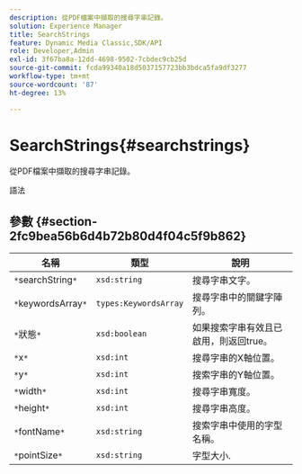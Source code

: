 ```yaml
---
description: 從PDF檔案中擷取的搜尋字串記錄。
solution: Experience Manager
title: SearchStrings
feature: Dynamic Media Classic,SDK/API
role: Developer,Admin
exl-id: 3f67ba8a-12dd-4698-9502-7cbdec9cb25d
source-git-commit: fcda99340a18d5037157723bb3bdca5fa9df3277
workflow-type: tm+mt
source-wordcount: '87'
ht-degree: 13%

---
```


# SearchStrings{#searchstrings}

從PDF檔案中擷取的搜尋字串記錄。

語法

## 參數 {#section-2fc9bea56b6d4b72b80d4f04c5f9b862}

| 名稱 | 類型 | 說明 |
|---|---|---|
| `*`searchString`*` | `xsd:string` | 搜尋字串文字。 |
| `*`keywordsArray`*` | `types:KeywordsArray` | 搜尋字串中的關鍵字陣列。 |
| `*`狀態`*` | `xsd:boolean` | 如果搜索字串有效且已啟用，則返回true。 |
| `*`x`*` | `xsd:int` | 搜尋字串的X軸位置。 |
| `*`y`*` | `xsd:int` | 搜索字串的Y軸位置。 |
| `*`width`*` | `xsd:int` | 搜尋字串寬度。 |
| `*`height`*` | `xsd:int` | 搜尋字串高度。 |
| `*`fontName`*` | `xsd:string` | 搜索字串中使用的字型名稱。 |
| `*`pointSize`*` | `xsd:string` | 字型大小. |
